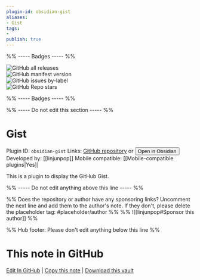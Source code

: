 ```yaml
---
plugin-id: obsidian-gist
aliases:
- Gist
tags: 
- 
publish: true
---
```


%% ----- Badges ----- %%

![GitHub all releases](https://img.shields.io/github/downloads/linjunpop/obsidian-gist/total?color=573E7A&logo=github&style=for-the-badge)   
![GitHub manifest version](https://img.shields.io/github/manifest-json/v/linjunpop/obsidian-gist?color=573E7A&logo=github&style=for-the-badge)   
![GitHub issues by-label](https://img.shields.io/github/issues/linjunpop/obsidian-gist/help%20wanted?color=573E7A&logo=github&style=for-the-badge)   
![GitHub Repo stars](https://img.shields.io/github/stars/linjunpop/obsidian-gist?color=573E7A&logo=github&style=for-the-badge)

%% ----- Badges ----- %%

%% ----- Do not edit this section ----- %%

# Gist

Plugin ID: `obsidian-gist`
Links: [GitHub repository](https://github.com/linjunpop/obsidian-gist) or [<button id=HH>Open in Obsidian</button>](obsidian://goto-plugin?id=obsidian-gist)
Developed by: [[linjunpop]]
Mobile compatible: [[Mobile-compatible plugins|Yes]]

This is a plugin to display the GitHub Gist.

%% ----- Do not edit anything above this line ----- %% 

%% Does the repository or author have any sponsoring links? Uncomment the next line and add them to the author's note. If they don't, please delete the placeholder tag: #placeholder/author %%
%% ![[linjunpop#Sponsor this author]] %%

%% Hub footer: Please don't edit anything below this line %%

# This note in GitHub

<span class="git-footer">[Edit In GitHub](https://github.dev/obsidian-community/obsidian-hub/blob/main/02%20-%20Community%20Expansions/02.05%20All%20Community%20Expansions/Plugins/obsidian-gist.md "git-hub-edit-note") | [Copy this note](https://raw.githubusercontent.com/obsidian-community/obsidian-hub/main/02%20-%20Community%20Expansions/02.05%20All%20Community%20Expansions/Plugins/obsidian-gist.md "git-hub-copy-note") | [Download this vault](https://github.com/obsidian-community/obsidian-hub/archive/refs/heads/main.zip "git-hub-download-vault") </span>